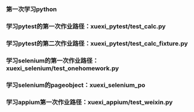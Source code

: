 ### 第一次学习python
### 学习pytest的第一次作业路径：xuexi_pytest/test_calc.py
### 学习pytest的第二次作业路径：xuexi_pytest/test_calc_fixture.py
### 学习selenium的第一次作业路径：xuexi_selenium/test_onehomework.py
### 学习selenium的pageobject：xuexi_selenium_po
### 学习appium第一次作业路径：xuexi_appium/test_weixin.py
